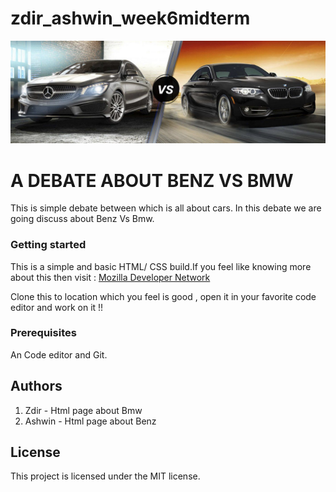 # zdir_ashwin_week6midterm

![All About Benz and Bmw !!](images/benzvsbmw.jpg "A Debate")

# A DEBATE ABOUT BENZ VS BMW

This is simple debate between which is all about cars. In this debate we are going discuss about Benz Vs Bmw. 

### Getting started
This is a simple and basic HTML/ CSS build.If you feel like knowing more about this then visit : [Mozilla Developer Network](https://developer.mozilla.org/en-US/docs/Learn)

Clone this to location which you feel is good , open it in your favorite code editor and work on it !! 

### Prerequisites 
An Code editor and Git.

## Authors
1. Zdir - Html page about Bmw
2. Ashwin -  Html page about Benz

## License
This project is licensed under the MIT license.
